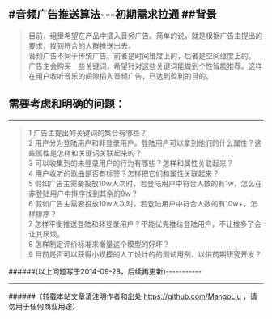 ﻿#音频广告推送算法---初期需求拉通
##背景
--------------------------------
>目前，组里希望在产品中插入音频广告。简单的说，就是根据广告主提出的要求，找到符合的人群推送出去。<br>
>音频广告不同于传统广告。前者是时间维度上的，后者是空间维度上的。<br>
>广告主会购买一些关键词，希望针对这些关键词能做到个性智能推荐。这样在用户收听音乐的间隙插入音频广告，已达到盈利的目的。<br>

## 需要考虑和明确的问题：
--------------------------------
>   1 广告主提出的关键词的集合有哪些？<br>
    2 用户分为登陆用户和非登录用户。登陆用户可以拿到他们的什么属性？这些属性是怎样和关键词关联起来的？<br>
    3 可以收集到的未登录用户的行为有哪些？怎样和属性关联起来？<br>
    4 用户收听的歌曲是否有标签？怎样把它们和属性关联起来？<br>
    5 假如广告主需要投放10w人次时，若登陆用户中符合人数的有1w，怎么在非登陆用户中排序找到其余的9w？<br>
    6 假如广告主需要投放10w人次时，若登陆用户中符合人数的有10w+，怎样排序？<br>
    7 怎样平衡推送登陆和非登录用户？不能优先推给登陆用户，不让推多了会让其厌烦。<br>
    8 怎样制定评价标准来衡量这个模型的好坏？<br>
    9 目前是否可以获得小规模的人工设计的的测试用例，以供前期研究开发？<br>

######(以上问题写于2014-09-28，后续再更新)-----------

--------------------------------
######（转载本站文章请注明作者和出处 https://github.com/MangoLiu ，请勿用于任何商业用途）

